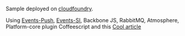 Sample deployed on [cloudfoundry](http://grailstodos.cloudfoundry.com/todos).

Using [Events-Push](https://github.com/smaldini/grails-events-push), [Events-SI](https://github.com/smaldini/grails-events-si), Backbone JS, RabbitMQ, Atmosphere, Platform-core plugin Coffeescript and this [Cool article](http://lauripiispanen.github.com/blog/2012/01/31/building-a-backend-for-backbone-dot-js-todos-example-with-grails-and-mongodb/)